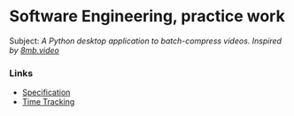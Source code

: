 # Software Engineering, practice work

Subject:
*A Python desktop application to batch-compress videos. Inspired by [8mb.video](https://8mb.video/)*

### Links

- [Specification](https://github.com/Septicuss/ot-harjoitustyo/blob/master/documentation/specification.md)
- [Time Tracking](https://github.com/Septicuss/ot-harjoitustyo/blob/master/documentation/timetracking.md)
